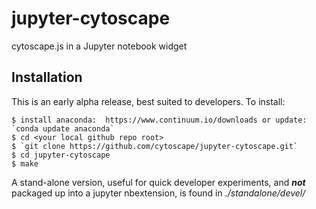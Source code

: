 jupyter-cytoscape
===============================

cytoscape.js in a Jupyter notebook widget

Installation
------------

This is an early alpha release, best suited to developers. To install:

    $ install anaconda:  https://www.continuum.io/downloads or update: `conda update anaconda`
    $ cd <your local github repo root>
    $ `git clone https://github.com/cytoscape/jupyter-cytoscape.git`
    $ cd jupyter-cytoscape
    $ make
    
A stand-alone version, useful for quick developer experiments, and <b><i>not</i></b> packaged up into a jupyter nbextension, is found in <i>./standalone/devel/</i>
